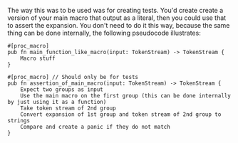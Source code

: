 The way this was to be used was for creating tests. You'd create create a version of your main macro that output as a literal, then you could use that to assert the expansion. You don't need to do it this way, because the same thing can be done internally, the following pseudocode illustrates:

```
#[proc_macro]
pub fn main_function_like_macro(input: TokenStream) -> TokenStream {
	Macro stuff
}

#[proc_macro] // Should only be for tests
pub fn assertion_of_main_macro(input: TokenStream) -> TokenStream {
	Expect two groups as input
	Use the main macro on the first group (this can be done internally by just using it as a function)
	Take token stream of 2nd group
	Convert expansion of 1st group and token stream of 2nd group to strings
	Compare and create a panic if they do not match
}
```
